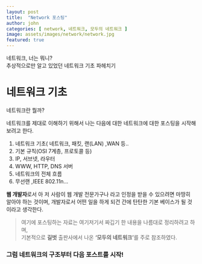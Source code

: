 ```yaml
---
layout: post
title:  "Network 포스팅"
author: john
categories: [ network, 네트워크, 모두의 네트워크 ]
image: assets/images/network/network.jpg
featured: true
---
```

네트워크, 너는 뭐니?<Br>
추상적으로만 알고 있었던 네트워크 기초 파헤치기

# 네트워크 기초

네트워크란 뭘까?

네트워크를 제대로 이해하기 위해서 나는 다음에 대한 네트워크에 대한 포스팅을 시작해보려고 한다.

1. 네트워크 기초( 네트워크, 패킷, 랜(LAN) ,WAN 등..
2. 기본 규칙(OSI 7계층, 프로토콜 등)
3. IP, 서브넷, 라우터
4. WWW, HTTP, DNS 서버
5. 네트워크의 전체 흐름
6. 무선랜 ,IEEE 802.11n...

 **웹 개발자**로서 아 저 사람이 웹 개발 전문가구나 라고 인정을 받을 수 있으려면 마땅히 알아야 하는 것이며, 
개발자로서 어떤 일을 하게 되건 간에 탄탄한 기본 베이스가 될 것이라고 생각한다.

> 여기에 포스팅하는 자료는 여기저기서 짜깁기 한 내용을 나름대로 정리하려고 하며,    
기본적으로 <strong>길벗</strong> 출판사에서 나온 <strong>‘모두의 네트워크’</strong>를 주로 참조하였다.


### 그럼 네트워크의 구조부터 다음 포스트를 시작!